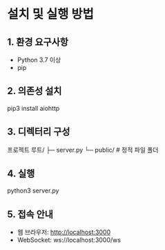 # 설치 및 실행 방법

## 1. 환경 요구사항
* Python 3.7 이상
* pip

## 2. 의존성 설치
pip3 install aiohttp

## 3. 디렉터리 구성
   프로젝트 루트/
   ├─ server.py
   └─ public/    # 정적 파일 폴더

## 4. 실행
python3 server.py

## 5. 접속 안내
* 웹 브라우저: [http://localhost:3000](http://localhost:3000)
* WebSocket: ws\://localhost:3000/ws

